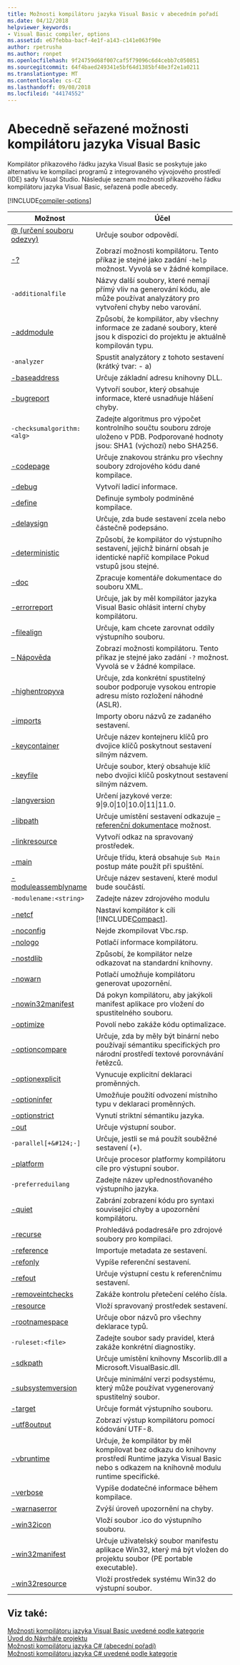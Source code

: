 ```yaml
---
title: Možnosti kompilátoru jazyka Visual Basic v abecedním pořadí
ms.date: 04/12/2018
helpviewer_keywords:
- Visual Basic compiler, options
ms.assetid: e67febba-bacf-4e1f-a143-c141e063f90e
author: rpetrusha
ms.author: ronpet
ms.openlocfilehash: 9f24759d68f007caf5f79096c6d4cebb7c050851
ms.sourcegitcommit: 64f4baed249341e5bf64d1385bf48e3f2e1a0211
ms.translationtype: MT
ms.contentlocale: cs-CZ
ms.lasthandoff: 09/08/2018
ms.locfileid: "44174552"
---
```

# <a name="visual-basic-compiler-options-listed-alphabetically"></a>Abecedně seřazené možnosti kompilátoru jazyka Visual Basic
Kompilátor příkazového řádku jazyka Visual Basic se poskytuje jako alternativu ke kompilaci programů z integrovaného vývojového prostředí (IDE) sady Visual Studio. Následuje seznam možností příkazového řádku kompilátoru jazyka Visual Basic, seřazená podle abecedy.  

[!INCLUDE[compiler-options](~/includes/compiler-options.md)]
  
|Možnost|Účel|  
|------------|-------------|  
|[@ (určení souboru odezvy)](../../../visual-basic/reference/command-line-compiler/specify-response-file.md)|Určuje soubor odpovědí.|  
|[-?](../../../visual-basic/reference/command-line-compiler/help.md)|Zobrazí možnosti kompilátoru. Tento příkaz je stejné jako zadání `-help` možnost. Vyvolá se v žádné kompilace.|  
|`-additionalfile`|Názvy další soubory, které nemají přímý vliv na generování kódu, ale může používat analyzátory pro vytvoření chyby nebo varování.|  
|[-addmodule](../../../visual-basic/reference/command-line-compiler/addmodule.md)|Způsobí, že kompilátor, aby všechny informace ze zadané soubory, které jsou k dispozici do projektu je aktuálně kompilován typu.|  
|`-analyzer`|Spustit analyzátory z tohoto sestavení (krátký tvar: - a)|  
|[-baseaddress](../../../visual-basic/reference/command-line-compiler/baseaddress.md)|Určuje základní adresu knihovny DLL.|  
|[-bugreport](../../../visual-basic/reference/command-line-compiler/bugreport.md)|Vytvoří soubor, který obsahuje informace, které usnadňuje hlášení chyby.|  
|`-checksumalgorithm:<alg>`|Zadejte algoritmus pro výpočet kontrolního součtu souboru zdroje uloženo v PDB.  Podporované hodnoty jsou: SHA1 (výchozí) nebo SHA256.|  
|[-codepage](../../../visual-basic/reference/command-line-compiler/codepage.md)|Určuje znakovou stránku pro všechny soubory zdrojového kódu dané kompilace.|  
|[-debug](../../../visual-basic/reference/command-line-compiler/debug.md)|Vytvoří ladicí informace.|  
|[-define](../../../visual-basic/reference/command-line-compiler/define.md)|Definuje symboly podmíněné kompilace.|  
|[-delaysign](../../../visual-basic/reference/command-line-compiler/delaysign.md)|Určuje, zda bude sestavení zcela nebo částečně podepsáno.|  
|[-deterministic](../../../visual-basic/reference/command-line-compiler/deterministic.md)|Způsobí, že kompilátor do výstupního sestavení, jejichž binární obsah je identické napříč kompilace Pokud vstupů jsou stejné.|
|[-doc](../../../visual-basic/reference/command-line-compiler/doc.md)|Zpracuje komentáře dokumentace do souboru XML.|  
|[-errorreport](../../../visual-basic/reference/command-line-compiler/errorreport.md)|Určuje, jak by měl kompilátor jazyka Visual Basic ohlásit interní chyby kompilátoru.|  
|[-filealign](../../../visual-basic/reference/command-line-compiler/filealign.md)|Určuje, kam chcete zarovnat oddíly výstupního souboru.|  
|[– Nápověda](../../../visual-basic/reference/command-line-compiler/help.md)|Zobrazí možnosti kompilátoru. Tento příkaz je stejné jako zadání `-?` možnost. Vyvolá se v žádné kompilace.|  
|[-highentropyva](../../../visual-basic/reference/command-line-compiler/highentropyva.md)|Určuje, zda konkrétní spustitelný soubor podporuje vysokou entropie adresu místo rozložení náhodné (ASLR).|  
|[-imports](../../../visual-basic/reference/command-line-compiler/imports.md)|Importy oboru názvů ze zadaného sestavení.|  
|[-keycontainer](../../../visual-basic/reference/command-line-compiler/keycontainer.md)|Určuje název kontejneru klíčů pro dvojice klíčů poskytnout sestavení silným názvem.|  
|[-keyfile](../../../visual-basic/reference/command-line-compiler/keyfile.md)|Určuje soubor, který obsahuje klíč nebo dvojici klíčů poskytnout sestavení silným názvem.|  
|[-langversion](../../../visual-basic/reference/command-line-compiler/langversion.md)|Určení jazykové verze: 9&#124;9.0&#124;10&#124;10.0&#124;11&#124;11.0.|  
|[-libpath](../../../visual-basic/reference/command-line-compiler/libpath.md)|Určuje umístění sestavení odkazuje [– referenční dokumentace](../../../visual-basic/reference/command-line-compiler/reference.md) možnost.|  
|[-linkresource](../../../visual-basic/reference/command-line-compiler/linkresource.md)|Vytvoří odkaz na spravovaný prostředek.|  
|[-main](../../../visual-basic/reference/command-line-compiler/main.md)|Určuje třídu, která obsahuje `Sub Main` postup máte použít při spuštění.|  
|[-moduleassemblyname](../../../visual-basic/reference/command-line-compiler/moduleassemblyname.md)|Určuje název sestavení, které modul bude součástí.|  
|`-modulename:<string>`|Zadejte název zdrojového modulu|  
|[-netcf](../../../visual-basic/reference/command-line-compiler/netcf.md)|Nastaví kompilátor k cíli [!INCLUDE[Compact](~/includes/compact-md.md)].|  
|[-noconfig](../../../visual-basic/reference/command-line-compiler/noconfig.md)|Nejde zkompilovat Vbc.rsp.|  
|[-nologo](../../../visual-basic/reference/command-line-compiler/nologo.md)|Potlačí informace kompilátoru.|  
|[-nostdlib](../../../visual-basic/reference/command-line-compiler/nostdlib.md)|Způsobí, že kompilátor nelze odkazovat na standardní knihovny.|  
|[-nowarn](../../../visual-basic/reference/command-line-compiler/nowarn.md)|Potlačí umožňuje kompilátoru generovat upozornění.|  
|[-nowin32manifest](../../../visual-basic/reference/command-line-compiler/nowin32manifest.md)|Dá pokyn kompilátoru, aby jakýkoli manifest aplikace pro vložení do spustitelného souboru.|  
|[-optimize](../../../visual-basic/reference/command-line-compiler/optimize.md)|Povolí nebo zakáže kódu optimalizace.|  
|[-optioncompare](../../../visual-basic/reference/command-line-compiler/optioncompare.md)|Určuje, zda by měly být binární nebo používají sémantiku specifických pro národní prostředí textové porovnávání řetězců.|  
|[-optionexplicit](../../../visual-basic/reference/command-line-compiler/optionexplicit.md)|Vynucuje explicitní deklaraci proměnných.|  
|[-optioninfer](../../../visual-basic/reference/command-line-compiler/optioninfer.md)|Umožňuje použití odvození místního typu v deklaraci proměnných.|  
|[-optionstrict](../../../visual-basic/reference/command-line-compiler/optionstrict.md)|Vynutí striktní sémantiku jazyka.|  
|[-out](../../../visual-basic/reference/command-line-compiler/out.md)|Určuje výstupní soubor.|  
|`-parallel[+&#124;-]`|Určuje, jestli se má použít souběžné sestavení (+).|  
|[-platform](../../../visual-basic/reference/command-line-compiler/platform.md)|Určuje procesor platformy kompilátoru cíle pro výstupní soubor.|  
|`-preferreduilang`|Zadejte název upřednostňovaného výstupního jazyka.|  
|[-quiet](../../../visual-basic/reference/command-line-compiler/quiet.md)|Zabrání zobrazení kódu pro syntaxi související chyby a upozornění kompilátoru.|  
|[-recurse](../../../visual-basic/reference/command-line-compiler/recurse.md)|Prohledává podadresáře pro zdrojové soubory pro kompilaci.|  
|[-reference](../../../visual-basic/reference/command-line-compiler/reference.md)|Importuje metadata ze sestavení.|  
|[-refonly](refonly-compiler-option.md)|Vypíše referenční sestavení.|
|[-refout](refout-compiler-option.md)|Určuje výstupní cestu k referenčnímu sestavení.|
|[-removeintchecks](../../../visual-basic/reference/command-line-compiler/removeintchecks.md)|Zakáže kontrolu přetečení celého čísla.|  
|[-resource](../../../visual-basic/reference/command-line-compiler/resource.md)|Vloží spravovaný prostředek sestavení.|  
|[-rootnamespace](../../../visual-basic/reference/command-line-compiler/rootnamespace.md)|Určuje obor názvů pro všechny deklarace typů.|  
|`-ruleset:<file>`|Zadejte soubor sady pravidel, která zakáže konkrétní diagnostiky.|  
|[-sdkpath](../../../visual-basic/reference/command-line-compiler/sdkpath.md)|Určuje umístění knihovny Mscorlib.dll a Microsoft.VisualBasic.dll.|  
|[-subsystemversion](../../../visual-basic/reference/command-line-compiler/subsystemversion.md)|Určuje minimální verzi podsystému, který může používat vygenerovaný spustitelný soubor.|  
|[-target](../../../visual-basic/reference/command-line-compiler/target.md)|Určuje formát výstupního souboru.|  
|[-utf8output](../../../visual-basic/reference/command-line-compiler/utf8output.md)|Zobrazí výstup kompilátoru pomocí kódování UTF-8.|  
|[-vbruntime](../../../visual-basic/reference/command-line-compiler/vbruntime.md)|Určuje, že kompilátor by měl kompilovat bez odkazu do knihovny prostředí Runtime jazyka Visual Basic nebo s odkazem na knihovně modulu runtime specifické.|  
|[-verbose](../../../visual-basic/reference/command-line-compiler/verbose.md)|Vypíše dodatečné informace během kompilace.|  
|[-warnaserror](../../../visual-basic/reference/command-line-compiler/warnaserror.md)|Zvýší úroveň upozornění na chyby.|  
|[-win32icon](../../../visual-basic/reference/command-line-compiler/win32icon.md)|Vloží soubor .ico do výstupního souboru.|  
|[-win32manifest](../../../visual-basic/reference/command-line-compiler/win32manifest.md)|Určuje uživatelský soubor manifestu aplikace Win32, který má být vložen do projektu soubor (PE portable executable).|  
|[-win32resource](../../../visual-basic/reference/command-line-compiler/win32resource.md)|Vloží prostředek systému Win32 do výstupní soubor.|  
  
## <a name="see-also"></a>Viz také:  
 [Možnosti kompilátoru jazyka Visual Basic uvedené podle kategorie](../../../visual-basic/reference/command-line-compiler/compiler-options-listed-by-category.md)  
 [Úvod do Návrháře projektu](https://msdn.microsoft.com/library/898dd854-c98d-430c-ba1b-a913ce3c73d7)  
 [Možnosti kompilátoru jazyka C# (abecední pořadí)](../../../csharp/language-reference/compiler-options/listed-alphabetically.md)  
 [Možnosti kompilátoru jazyka C# uvedené podle kategorie](../../../csharp/language-reference/compiler-options/listed-by-category.md)
